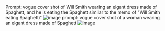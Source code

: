 Prompt: vogue cover shot of Will Smith wearing an elgant dress made of Spaghett, and he is eating the Spaghett similar to the memo of "Will Smith eating Spaghetti"
![image](https://github.com/user-attachments/assets/92f841b8-92b7-40f0-b8e0-5061b3544230)
prompt: vogue cover shot of a woman wearing an elgant dress made of Spaghett
![image](https://github.com/user-attachments/assets/371287c0-b059-4553-b8a2-014734874ba9)
